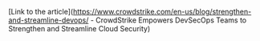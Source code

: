 [Link to the article](https://www.crowdstrike.com/en-us/blog/strengthen-and-streamline-devops/ - CrowdStrike Empowers DevSecOps Teams to Strengthen and Streamline Cloud Security)
